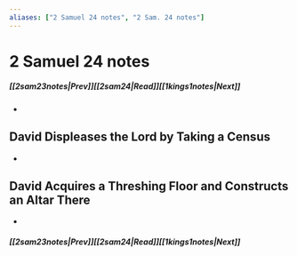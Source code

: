 ```yaml
---
aliases: ["2 Samuel 24 notes", "2 Sam. 24 notes"]
---
```

# 2 Samuel 24 notes
##### <span class=arrow-left></span>[[2sam23notes|Prev]]<span class=navigation-separator></span>[[2sam24|Read]]<span class=navigation-separator></span>[[1kings1notes|Next]]<span class=arrow-right></span>
- 
## David Displeases the Lord by Taking a Census
- 
## David Acquires a Threshing Floor and Constructs an Altar There
- 
##### <span class=arrow-left></span>[[2sam23notes|Prev]]<span class=navigation-separator></span>[[2sam24|Read]]<span class=navigation-separator></span>[[1kings1notes|Next]]<span class=arrow-right></span>